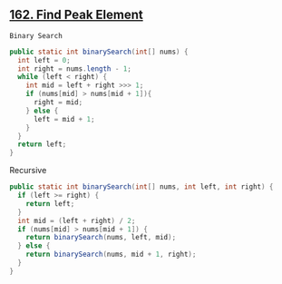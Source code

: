 [162. Find Peak Element](https://leetcode.com/problems/find-peak-element/)
---

`Binary Search`

```java
public static int binarySearch(int[] nums) {
  int left = 0;
  int right = nums.length - 1;
  while (left < right) {
    int mid = left + right >>> 1;
    if (nums[mid] > nums[mid + 1]){
      right = mid;
    } else {
      left = mid + 1;
    }
  }
  return left;
}
```

Recursive

```java
public static int binarySearch(int[] nums, int left, int right) {
  if (left >= right) {
    return left;
  }
  int mid = (left + right) / 2;
  if (nums[mid] > nums[mid + 1]) {
    return binarySearch(nums, left, mid);
  } else {
    return binarySearch(nums, mid + 1, right);
  }
}

```
